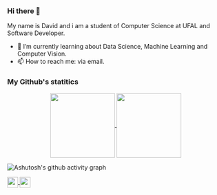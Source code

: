 ### Hi there 👋 
  My name is David and i am a student of Computer Science at UFAL and Software Developer.
- 🌱 I’m currently learning about Data Science, Machine Learning and Computer Vision.
- 📫 How to reach me: via email.

### My Github's statitics
<p align=center>
    <a href="https://github.com/anuraghazra/github-readme-stats" title="Go to Source">
        <img height=150 align="center" src="https://github-readme-stats.vercel.app/api?username=DavidAlexandreTS&count_private=true&show_icons=true&theme=react">
    </a>
    <a href="https://github.com/anuraghazra/github-readme-stats">
    <img height=150 align="center" src="https://github-readme-stats.vercel.app/api/top-langs/?username=DavidAlexandreTS&bg_color=20232a&title_color=61dafb&icon_color=a960ff&text_color=ffffff" />
  </a>
</p>

![Ashutosh's github activity graph](https://activity-graph.herokuapp.com/graph?username=DavidAlexandreTS&theme=react-dark)

<p align=midlle>
    <a href = "mailto:ds.alexandre.p@gmail.com?subject=Olá,%20David!%20" title="E-mail">
        <img height=25 align="center" src = "https://img.shields.io/badge/Gmail-D14836?style=for-the-badge&logo=gmail&logoColor=white&link=mailto:dsa@ic.ufal.br?subject=Olá,%20David!%20">
    </a>
    <a href = "https://www.linkedin.com/in/david-alexandre-08486a153/" title="linkedin">
        <img height=25 align="center" src="https://img.shields.io/badge/LinkedIn-0077B5?style=for-the-badge&logo=linkedin&logoColor=white">
    </a>
</p>
<!--
**DavidAlexandreTS/DavidAlexandreTS** is a ✨ _special_ ✨ repository because its `README.md` (this file) appears on your GitHub profile.

Here are some ideas to get you started:


- 🔭 I’m currently working on ...
- 🌱 I’m currently learning ...
- 👯 I’m looking to collaborate on ...
- 🤔 I’m looking for help with ...
- 💬 Ask me about ...
- 📫 How to reach me: ...
- 😄 Pronouns: ...
- ⚡ Fun fact: ...
-->
